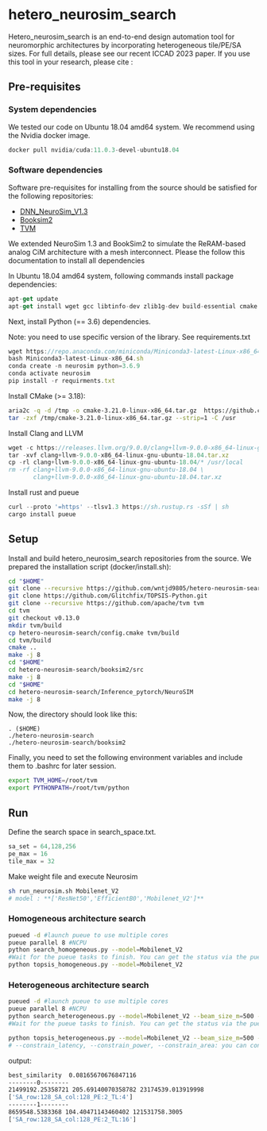 # hetero_neurosim_search
Hetero_neurosim_search is an end-to-end design automation tool for neuromorphic architectures by incorporating heterogeneous tile/PE/SA sizes. For full details, please see our recent ICCAD 2023 paper.
If you use this tool in your research, please cite : 
## Pre-requisites

### System dependencies

We tested our code on Ubuntu 18.04 amd64 system. We recommend using the Nvidia docker image.

```jsx
docker pull nvidia/cuda:11.0.3-devel-ubuntu18.04
```

### Software dependencies

Software pre-requisites for installing from the source should be satisfied for the following repositories:

- [DNN_NeuroSim_V1.3](https://github.com/neurosim/DNN_NeuroSim_V1.3.git)
- [Booksim2](https://github.com/booksim/booksim2.git)
- [TVM](https://github.com/apache/tvm)

We extended NeuroSim 1.3 and BookSim2 to simulate the ReRAM-based analog CiM architecture with a mesh interconnect. Please the follow this documentation to install all dependencies

In Ubuntu 18.04 amd64 system, following commands install package dependencies:

```jsx
apt-get update
apt-get install wget gcc libtinfo-dev zlib1g-dev build-essential cmake libedit-dev libxml2-dev git python3-pip aria2 flex bison curl
```

Next, install Python (== 3.6) dependencies.

Note: you need to use specific version of the library. See requirements.txt

```jsx
wget https://repo.anaconda.com/miniconda/Miniconda3-latest-Linux-x86_64.sh
bash Miniconda3-latest-Linux-x86_64.sh
conda create -n neurosim python=3.6.9
conda activate neurosim
pip install -r requirments.txt
```

Install CMake (>= 3.18):

```bash
aria2c -q -d /tmp -o cmake-3.21.0-linux-x86_64.tar.gz  https://github.com/Kitware/CMake/releases/download/v3.21.0/cmake-3.21.0-linux-x86_64.tar.gz
tar -zxf /tmp/cmake-3.21.0-linux-x86_64.tar.gz --strip=1 -C /usr

```

Install Clang and LLVM

```jsx
wget -c https://releases.llvm.org/9.0.0/clang+llvm-9.0.0-x86_64-linux-gnu-ubuntu-18.04.tar.xz
tar -xvf clang+llvm-9.0.0-x86_64-linux-gnu-ubuntu-18.04.tar.xz
cp -rl clang+llvm-9.0.0-x86_64-linux-gnu-ubuntu-18.04/* /usr/local
rm -rf clang+llvm-9.0.0-x86_64-linux-gnu-ubuntu-18.04 \
       clang+llvm-9.0.0-x86_64-linux-gnu-ubuntu-18.04.tar.xz
```

Install rust and pueue

```jsx
curl --proto '=https' --tlsv1.3 https://sh.rustup.rs -sSf | sh
cargo install pueue
```

## Setup

Install and build hetero_neurosim_search repositories from the source. We prepared the installation script (docker/install.sh):

```bash
cd "$HOME"
git clone --recursive https://github.com/wntjd9805/hetero-neurosim-search.git
git clone https://github.com/Glitchfix/TOPSIS-Python.git
git clone --recursive https://github.com/apache/tvm tvm
cd tvm
git checkout v0.13.0
mkdir tvm/build
cp hetero-neurosim-search/config.cmake tvm/build
cd tvm/build
cmake ..
make -j 8
cd "$HOME"
cd hetero-neurosim-search/booksim2/src
make -j 8
cd "$HOME"
cd hetero-neurosim-search/Inference_pytorch/NeuroSIM
make -j 8
```

Now, the directory should look like this:

```
. ($HOME)
./hetero-neurosim-search
./hetero-neurosim-search/booksim2
```

Finally, you need to set the following environment variables and include them to .bashrc for later session.

```bash
export TVM_HOME=/root/tvm
export PYTHONPATH=/root/tvm/python
```

## Run

Define the search space in search_space.txt.

```jsx
sa_set = 64,128,256
pe_max = 16
tile_max = 32
```

Make weight file and execute Neurosim

```bash
sh run_neurosim.sh Mobilenet_V2
# model : **['ResNet50','EfficientB0','Mobilenet_V2']**
```

### Homogeneous architecture search

```bash
pueued -d #launch pueue to use multiple cores
pueue parallel 8 #NCPU
python search_homogeneous.py --model=Mobilenet_V2
#Wait for the pueue tasks to finish. You can get the status via the pueue command.
python topsis_homogeneous.py --model=Mobilenet_V2
```

### Heterogeneous architecture search

```bash
pueued -d #launch pueue to use multiple cores
pueue parallel 8 #NCPU
python search_heterogeneous.py --model=Mobilenet_V2 --beam_size_m=500 --beam_size_n=3 --weight_latency=1 --weight_power=1 --weight_area=1
#Wait for the pueue tasks to finish. You can get the status via the pueue command.

python topsis_heterogeneous.py --model=Mobilenet_V2 --beam_size_m=500 --beam_size_n=3 --weight_latency=1 --weight_power=1 --weight_area=1
# --constrain_latency, --constrain_power, --constrain_area: you can constraints on performance using this option
```

output:

```bash
best_similarity  0.08165670676847116
--------0--------
21499192.25358721 205.69140070358782 23174539.013919998
['SA_row:128_SA_col:128_PE:2_TL:4']
--------1--------
8659548.5383368 104.40471143460402 121531758.3005
['SA_row:128_SA_col:128_PE:2_TL:16']
```

